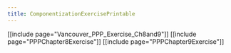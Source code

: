 ```yaml
---
title: ComponentizationExercisePrintable
---
```

[[include page="Vancouver_PPP_Exercise_Ch8and9"]]
[[include page="PPPChapter8Exercise"]]
[[include page="PPPChapter9Exercise"]]
